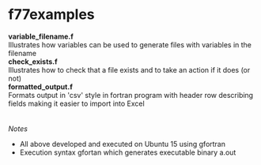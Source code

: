 # f77examples

<b>variable_filename.f</b>
<br>
Illustrates how variables can be used to generate files with variables in the filename
</br>
<b>check_exists.f</b>
<br>
Illustrates how to check that a file exists and to take an action if it does (or not)
</br>
<b>formatted_output.f</b>
<br>Formats output in 'csv' style in fortran program with header row describing fields making it easier to import into Excel
</br>
<br></br>
<i>Notes</i>
<ul>
<li>All above developed and executed on Ubuntu 15 using gfortran</li>
<li>Execution syntax gfortan <filename> which generates executable binary a.out</li>
</ul>
